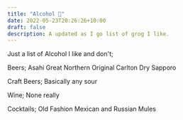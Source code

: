 ```yaml
---
title: "Alcohol 🍻"
date: 2022-05-23T20:26:26+10:00
draft: false
description: A updated as I go list of grog I like.
---
```


Just a list of Alcohol I like and don't;

Beers;
Asahi
Great Northern Original
Carlton Dry
Sapporo 

Craft Beers;
Basically any sour

Wine;
None really

Cocktails;
Old Fashion
Mexican and Russian Mules

